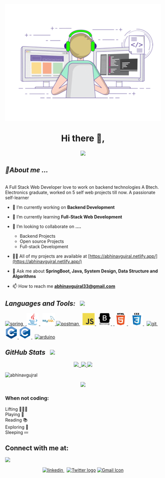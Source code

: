 <p align="center"> <img src="https://github.com/abhinavgujral/abhinavgujral/blob/main/fron%20top.gif" align="center"/></p>

<h1 align="center">Hi there 👋, </h1>
<h3 align="center"><img src="https://readme-typing-svg.herokuapp.com?font=Architects+Daughter&amp;color=FFFFFF&amp;size=35&amp;lines=Hey!+It's+Abhinav+Gujral!;Backend+Developer...;" style="max-width: 100%;"></h3>




<h2><i>  💬About me ...</i></h2><br>
 A Full Stack Web Developer love to work on backend technologies
 A Btech. Electronics graduate, 
 worked on 5 self web projects till now. 
A passionate self-learner <br>

 


<!-- <p align="left"> <a href="https://github.com/ryo-ma/github-profile-trophy"><img src="https://github-profile-trophy.vercel.app/?username=abhinavgujral" alt="abhinavgujral" /></a> </p> -->

- 🔭 I’m currently working on **Backend Development**

- 🌱 I’m currently learning **Full-Stack Web Development**

- 👯 I’m looking to collaborate on **....**
  <ul>
  <li>Backend Projects</li>
  <li>Open source Projects</li>
  <li>Full-stack Development</li>
  
</ul>

- 👨‍💻 All of my projects are available at [https://abhinavgujral.netlify.app/](https://abhinavgujral.netlify.app/)

- 💬 Ask me about **SpringBoot, Java, System Design, Data Structure and Algorithms**

- 📫 How to reach me **abhinavgujral33@gmail.com**


<p align="left">
</p>

<h2 align="left"><i>Languages and Tools: &nbsp; </i><img src="https://camo.githubusercontent.com/beb64ff21c883e318e4f5db5231c2ba4175705bea1c9249e82a41ab375db4f75/68747470733a2f2f6d65646961322e67697068792e636f6d2f6d656469612f51737347456d706b79454f684243623765312f67697068792e6769663f6369643d656366303565343761306e336769316266716e74716d6f62386739616964316f796a327772336473336d67373030626c267269643d67697068792e676966" width="35" style="max-width: 100%;"> </h3>


<div dir="auto">  
 <a href="https://spring.io/" target="_blank" rel="noreferrer"> <img src="https://www.vectorlogo.zone/logos/springio/springio-icon.svg" alt="spring" width="40" height="40"/> </a> &nbsp;<a href="https://www.java.com" target="_blank" rel="noreferrer"> <img src="https://raw.githubusercontent.com/devicons/devicon/master/icons/java/java-original.svg" alt="java" width="40" height="40"/> </a>  &nbsp;  <a href="https://www.mysql.com/" target="_blank" rel="noreferrer"> <img src="https://raw.githubusercontent.com/devicons/devicon/master/icons/mysql/mysql-original-wordmark.svg" alt="mysql" width="40" height="40"/> </a> <a href="https://postman.com" target="_blank" rel="noreferrer"> <img src="https://www.vectorlogo.zone/logos/getpostman/getpostman-icon.svg" alt="postman" width="40" height="40"/> </a>&nbsp;
<a href="https://developer.mozilla.org/en-US/docs/Web/JavaScript" target="_blank" rel="noreferrer"> <img src="https://raw.githubusercontent.com/devicons/devicon/master/icons/javascript/javascript-original.svg" alt="javascript" width="40" height="40"/> </a>&nbsp; <a href="https://getbootstrap.com" target="_blank" rel="noreferrer"> <img src="https://raw.githubusercontent.com/devicons/devicon/master/icons/bootstrap/bootstrap-plain-wordmark.svg" alt="bootstrap" width="40" height="40"/> </a> &nbsp;<a href="https://www.w3.org/html/" target="_blank" rel="noreferrer"> <img src="https://raw.githubusercontent.com/devicons/devicon/master/icons/html5/html5-original-wordmark.svg" alt="html5" width="40" height="40"/> </a>&nbsp; <a href="https://www.w3schools.com/css/" target="_blank" rel="noreferrer"> <img src="https://raw.githubusercontent.com/devicons/devicon/master/icons/css3/css3-original-wordmark.svg" alt="css3" width="40" height="40"/> </a>&nbsp; <a href="https://git-scm.com/" target="_blank" rel="noreferrer"> <img src="https://www.vectorlogo.zone/logos/git-scm/git-scm-icon.svg" alt="git" width="40" height="40"/> </a>&nbsp; <a href="https://www.w3schools.com/cpp/" target="_blank" rel="noreferrer"> <img src="https://raw.githubusercontent.com/devicons/devicon/master/icons/cplusplus/cplusplus-original.svg" alt="cplusplus" width="40" height="40"/> </a> <a href="https://www.cprogramming.com/" target="_blank" rel="noreferrer"> <img src="https://raw.githubusercontent.com/devicons/devicon/master/icons/c/c-original.svg" alt="c" width="40" height="40"/> </a>&nbsp; <a href="https://www.arduino.cc/" target="_blank" rel="noreferrer"> <img src="https://cdn.worldvectorlogo.com/logos/arduino-1.svg" alt="arduino" width="40" height="40"/> </a> 
 
 </div>


<h2><i>GitHub Stats &nbsp; </i><img src="https://camo.githubusercontent.com/f11b92476ee793cfe97f20e0564ab552bd9bd670179d7b6772c59bb4d3218ca6/68747470733a2f2f692e70696e696d672e636f6d2f6f726967696e616c732f36352f63342f66342f36356334663435323537316265313236316539633632336637646134383861632e676966" width="35" style="max-width: 100%;">
</h2>

<p align="center" dir="auto">
<a href="https://github.com/abhinavgujral">
  <img height="160em" src="https://camo.githubusercontent.com/e44ff973ee02dfcb93efe3cca7674012475352caecab9ec4b42fa29ef48e09d0/68747470733a2f2f6769746875622d726561646d652d73746174732d65696768742d74686574612e76657263656c2e6170702f6170693f757365726e616d653d696379666c616d6532312673686f775f69636f6e733d74727565267468656d653d616c676f6c696126696e636c7564655f616c6c5f636f6d6d6974733d66616c736526636f756e745f707269766174653d74727565266c6f63616c653d656e" data-canonical-src="https://github-readme-stats-eight-theta.vercel.app/api?username=abhinavgujral&amp;show_icons=true&amp;theme=algolia&amp;include_all_commits=false&amp;count_private=true&amp;locale=en" style="max-width: 100%;">&nbsp;  <img height="160em" src="https://camo.githubusercontent.com/7e3750038c6fac70b52c8683f4d82f72624e8bcd421df9e3c6fbe4a2d9a400dd/68747470733a2f2f6769746875622d726561646d652d73746174732d65696768742d74686574612e76657263656c2e6170702f6170692f746f702d6c616e67732f3f757365726e616d653d696379666c616d653231266c61796f75743d636f6d70616374266c616e67735f636f756e743d38267468656d653d616c676f6c6961" data-canonical-src="https://github-readme-stats-eight-theta.vercel.app/api/top-langs/?username=abhinavgujral&amp;layout=compact&amp;langs_count=8&amp;theme=algolia" style="max-width: 100%;">&nbsp;<img height="160em" src="https://github-readme-stats.vercel.app/api/top-langs/?username=abhinavgujral&layout=compact&theme=algolia"  style="max-width: 100%;">
 
 </a>


 

</p>



<p  margin:"2%;" > 


<img align="center" src="https://github-readme-streak-stats.herokuapp.com/?user=abhinavgujral&layout=compact&theme=algolia" alt="abhinavgujral" /></p>

<p align ="center"> <img   src="https://github-profile-trophy.vercel.app/?username=abhinavgujral&theme=monokai&row=1&column=4"></p>













































<!--
**abhinavgujral/abhinavgujral** is a ✨ _special_ ✨ repository because its `README.md` (this file) appears on your GitHub profile.

Here are some ideas to get you started:

- 🔭 I’m currently working on ...
- 🌱 I’m currently learning ...
- 👯 I’m looking to collaborate on ...
- 🤔 I’m looking for help with ...
- 💬 Ask me about ...
- 📫 How to reach me: ...
- 😄 Pronouns: ...
- ⚡ Fun fact: ...
-->

<!-- <img src="https://github-readme-streak-stats.herokuapp.com/?user=abhinavgujral&theme=tokyonight"> -->
<!-- <img src="https://github-readme-stats.vercel.app/api/top-langs/?username=abhinavgujral&theme=xcode&hide_langs_below=1">-->
<!-- <img src="https://activity-graph.herokuapp.com/graph?username=abhinavgujral&theme=xcode"> -->
<!--  <img src="https://github-readme-stats.vercel.app/api?username=abhinavgujral&&show_icons=true&title_color=ffffff&icon_color=bb2acf&text_color=daf7dc&bg_color=151515">  -->

<h3>When not coding:</h3>
Lifting 🏋🏻‍♂️<br>
Playing 	&#127925;<br>
Reading 📚<br>
Exploring 🥾<br>
Sleeping 💤<br>

<h2>Connect with me at:</h2><img src="https://raw.githubusercontent.com/ShahriarShafin/ShahriarShafin/main/Assets/handshake.gif" width="100px" style="max-width: 100%;"><br>
<p align="center" dir="auto">

<a href="https://www.linkedin.com/in/abhinavgujral/" rel="nofollow">
<img src="https://camo.githubusercontent.com/5e3d78e5310a41c0667e07077cf93596229de398b154b83885dc068874ed5365/68747470733a2f2f696d672e736869656c64732e696f2f62616467652f6c696e6b6564696e2d2532333145373742352e7376673f267374796c653d666f722d7468652d6261646765266c6f676f3d6c696e6b6564696e266c6f676f436f6c6f723d7768697465" alt="linkedin" data-canonical-src="https://img.shields.io/badge/linkedin-%231E77B5.svg?&amp;style=for-the-badge&amp;logo=linkedin&amp;logoColor=white" style="max-width: 100%;">
</a> &nbsp; 
<a href="https://twitter.com/abhinav_gujral?t=5_RVZm3yH_ut_3XMkiq08Q&s=09" rel="nofollow"><img src="https://camo.githubusercontent.com/5d03c86f6a75f7cbe80d135d9162fbf6dc46a31253cf30a8e9bb8279b4d574d3/68747470733a2f2f696d672e736869656c64732e696f2f62616467652f547769747465722d3144413146323f7374796c653d666f722d7468652d6261646765266c6f676f3d74776974746572266c6f676f436f6c6f723d7768697465" alt="Twitter logo" data-canonical-src="https://img.shields.io/badge/Twitter-1DA1F2?style=for-the-badge&amp;logo=twitter&amp;logoColor=white" style="max-width: 100%;"></a>
<a href="mailto:abhinavgujral33@gmail.com" title="Write me an email" rel="nofollow"><img src="https://camo.githubusercontent.com/571384769c09e0c66b45e39b5be70f68f552db3e2b2311bc2064f0d4a9f5983b/68747470733a2f2f696d672e736869656c64732e696f2f62616467652f476d61696c2d4431343833363f7374796c653d666f722d7468652d6261646765266c6f676f3d676d61696c266c6f676f436f6c6f723d7768697465" alt="Gmail Icon" data-canonical-src="https://img.shields.io/badge/Gmail-D14836?style=for-the-badge&amp;logo=gmail&amp;logoColor=white" style="max-width: 100%;"></a>

</p>

